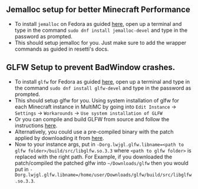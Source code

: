 ## Jemalloc setup for better Minecraft Performance

- To install `jemalloc` on Fedora as guided [here](https://github.com/tesselslate/resetti/blob/main/doc/troubleshooting.md#improving-malloc-performance), open up a terminal and type in the command `sudo dnf install jemalloc-devel` and type in the password as prompted.
- This should setup jemalloc for you. Just make sure to add the wrapper commands as guided in resetti's docs.

## GLFW Setup to prevent BadWindow crashes.

- To install `glfw` for Fedora as guided [here](https://github.com/tesselslate/resetti/blob/main/doc/common-issues.md#building-glfw-from-source), open up a terminal and type in the command `sudo dnf install glfw-devel` and type in the password as prompted.
- This should setup glfw for you. Using system installation of glfw for each Minecraft instance in MultiMC by going into `Edit Instance` -> `Settings` -> `Workarounds` -> `Use system installation of GLFW`
- Or you can compile and build GLFW from source and follow the instructions [here](https://github.com/tesselslate/resetti/blob/main/doc/common-issues.md#building-glfw-from-source).
- Alternatively, you could use a pre-compiled binary with the patch applied by downloading it from [here](https://discord.com/channels/1095808506239651942/1106274375021375508/1143783146479951894).
- Now to your instance args, put in `-Dorg.lwjgl.glfw.libname=<path to glfw folder>/build/src/libglfw.so.3.3` where `<path to glfw folder>` is replaced with the right path. For Example, if you downloaded the patch/compiled the patched glfw into `~/Downloads/glfw` then you would put in `-Dorg.lwjgl.glfw.libname=/home/user/Downloads/glfw/build/src/libglfw.so.3.3`.
